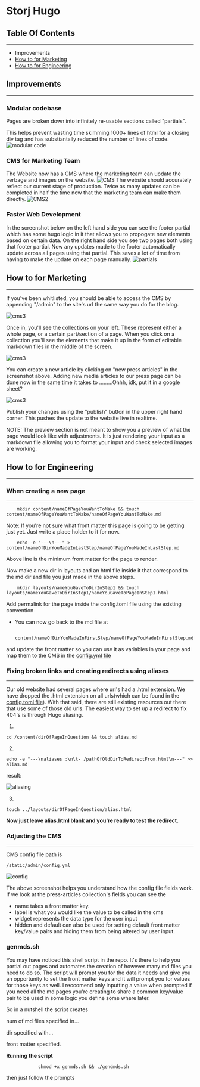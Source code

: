 # Storj Hugo

## Table Of Contents
---
- Improvements
- [How to for Marketing](#mar)
- [How to for Engineering](#eng)

## Improvements
---

### Modular codebase

Pages are broken down into infinitely re-usable sections called "partials".

This helps prevent wasting time skimming 1000+ lines of html for a closing div tag and has substiantally reduced
the number of lines of code.
![modular code](static/img/modularCode.png)


### CMS for Marketing Team
The Website now has a CMS where the marketing team can update the verbage and images on the website.
![CMS](static/img/CMS.png)
The website should accurately reflect our current stage of production. Twice as many updates can be completed in half the time now that the marketing team can make them directly.
![CMS2](static/img/CMS2.png)


### Faster Web Development
In the screenshot below on the left hand side you can see the footer partial which has some hugo logic in it that allows you to propogate new elements based on certain data. On the right hand side you see two pages both using that footer partial. Now any updates made to the footer automatically update across all pages using that partial. This saves a lot of time from having to make the update on each page manually.
![partials](static/img/partials.png)

## <a name="mar">How to for Marketing</a>
---

If you've been whitlisted, you should be able to access the CMS by appending "/admin" to the site's url the same way you do for the blog.

![cms3](static/img/admin.png)

Once in, you'll see the collections on your left. These represent either a whole page, or a certain part/section of a page. When you click on a collection you'll see the elements that make it up in the form of editable markdown files in the middle of the screen.

![cms3](static/img/CMS3.png)

You can create a new article by clicking on "new press articles" in the screenshot above.
Adding new media articles to our press page can be done now in the same time it takes to .........Ohhh, idk, put it in a google sheet?

![cms3](static/img/input.png)

Publish your changes using the "publish" button in the upper right hand corner. This pushes the update to the website live in realtime.

NOTE: The preview section is not meant to show you a preview of what the page would look like with adjustments. It is just rendering your input as a markdown file allowing you to format your input and check selected images are working.


## <a name="eng">How to for Engineering</a>
---

### When creating a new page 
---

        mkdir content/nameOfPageYouWantToMake && touch content/nameOfPageYouWantToMake/nameOfPageYouWantToMake.md

Note: If you're not sure what front matter this page is going to be getting just yet. Just write a place holder to it for now.

        echo -e "---\n---" > content/nameOfDirYouMadeInLastStep/nameOfPageYouMadeInLastStep.md

Above line is the minimum front matter for the page to render.

Now make a new dir in layouts and an html file inside it that correspond to the md dir and file you just made in the above steps.


        mkdir layouts/nameYouGaveToDirInStep1 && touch layouts/nameYouGaveToDirInStep1/nameYouGaveToPageInStep1.html


Add permalink for the page inside the config.toml file using the existing convention

- You can now go back to the md file at

                content/nameOfDirYouMadeInFirstStep/nameOfPageYouMadeInFirstStep.md 

and update the front matter so you can use it as variables in your page and map them to the CMS in the [config.yml file](#cms)

### Fixing broken links and creating redirects using aliases 
---

Our old website had several pages where url's had a .html extension. We have dropped the .html extension on all urls(which can be found in the [config.toml file](https://github.com/storj/storj.io/blob/master/config.toml)). With that said, there are still existing resources out there that use some of those old urls. The easiest way to set up a redirect to fix 404's is through Hugo aliasing.

1.  

    cd /content/dirOfPageInQuestion && touch alias.md


2.  

    echo -e "---\naliases :\n\t- /pathOfOldDirToRedirectFrom.html\n---" >> alias.md 

result:

![aliasing](static/img/aliasing.png)


3.

    touch ../layouts/dirOfPageInQuestion/alias.html


**Now just leave alias.html blank and you're ready to test the redirect.**







### <a name="cms">Adjusting the CMS</a>
---

CMS config file path is 

    /static/admin/config.yml

![config](static/img/compare.png)

The above screenshot helps you understand how the config file fields work. If we look at the press-articles collection's fields you can see the 

- name takes a front matter key.
- label is what you would like the value
to be called in the cms
- widget represents the data type for the user input
- hidden and default can also be used for setting default front matter key/value pairs and hiding them from being altered by user input.

### genmds.sh

You may have noticed this shell script in the repo. It's there to help you partial out pages and automates the creation of however many md files you need to do so. The script will prompt you for the data it needs and give you an opportunity to set the front matter keys and it will prompt you for values for those keys as well. I reccomend only inputting a value when prompted if you need all the md pages you're creating to share a common key/value pair to be used in some logic you define some where later.

So in a nutshell the script creates

num of md files specified in...

dir specified with...

front matter specified.

**Running the script**


                chmod +x genmds.sh && ./gendmds.sh

then just follow the prompts
